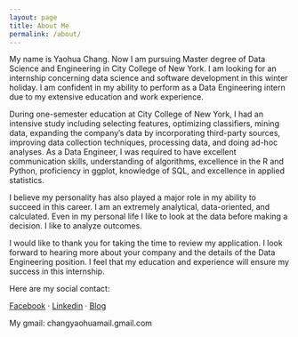 ```yaml
---
layout: page
title: About Me
permalink: /about/
---
```


My name is Yaohua Chang. Now I am pursuing Master degree of Data Science and Engineering in City College of New York. I am looking for an internship concerning data science and software development in this winter holiday. I am confident in my ability to perform as a Data Engineering intern due to my extensive education and work experience.  

During one-semester education at City College of New York, I had an intensive study including selecting features, optimizing classifiers, mining data, expanding the company’s data by incorporating third-party sources, improving data collection techniques, processing data, and doing ad-hoc analyses. As a Data Engineer, I was required to have excellent communication skills, understanding of algorithms, excellence in the R and Python, proficiency in ggplot, knowledge of SQL, and excellence in applied statistics.  

I believe my personality has also played a major role in my ability to succeed in this career. I am an extremely analytical, data-oriented, and calculated. Even in my personal life I like to look at the data before making a decision. I like to analyze outcomes.  

I would like to thank you for taking the time to review my application. I look forward to hearing more about your company and the details of the Data Engineering position. I feel that my education and experience will ensure my success in this internship.

Here are my social contact:

[Facebook](https://www.facebook.com/alex.chang.9216778?ref=bookmarks) · [Linkedin](https://www.linkedin.com/in/yaohua-chang-180910177/) · [Blog](https://yaohua-chang.github.io/)

My gmail: changyaohuamail.gmail.com